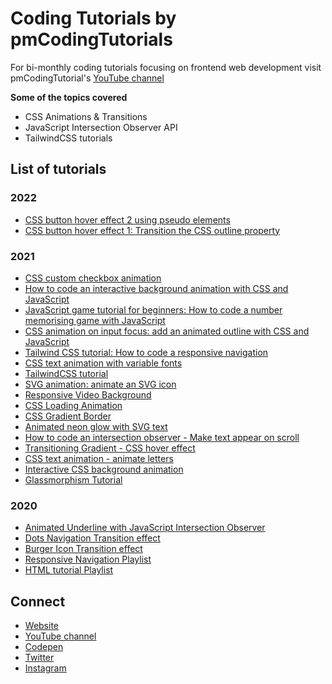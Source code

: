 # Coding Tutorials by pmCodingTutorials

For bi-monthly coding tutorials focusing on frontend web development visit pmCodingTutorial's [YouTube channel](https://www.youtube.com/channel/UCnTVj2blZd_9_xpbo2t7ARw)

**Some of the topics covered**
* CSS Animations & Transitions
* JavaScript Intersection Observer API
* TailwindCSS tutorials

## List of tutorials

### 2022
* [CSS button hover effect 2 using pseudo elements](https://youtu.be/F9kurBcWf8Q)
* [CSS button hover effect 1: Transition the CSS outline property](https://youtu.be/2zwUmdURH3M)

### 2021
* [CSS custom checkbox animation](https://youtu.be/tKO-5Arl0SM)
* [How to code an interactive background animation with CSS and JavaScript](https://youtu.be/sbkjkERnhGg)
* [JavaScript game tutorial for beginners: How to code a number memorising game with JavaScript](https://youtu.be/hZ05_Tju4ps)
* [CSS animation on input focus: add an animated outline with CSS and JavaScript](https://youtu.be/XKn_8AwfF3w)
* [Tailwind CSS tutorial: How to code a responsive navigation](https://youtu.be/bbyH3MSrCkE)
* [CSS text animation with variable fonts](https://youtu.be/JbjA4oE4Ma4)
* [TailwindCSS tutorial](https://youtu.be/xDiLpuUHjmg)
* [SVG animation: animate an SVG icon](https://youtu.be/eSpHvESNcZQ)
* [Responsive Video Background](https://youtu.be/rVnfGSP5Ahw)
* [CSS Loading Animation](https://youtu.be/dkl4LMsi8PM)
* [CSS Gradient Border](https://youtu.be/M1KnTaEYxWc)
* [Animated neon glow with SVG text](https://youtu.be/A9_sGB2FLRA)
* [How to code an intersection observer - Make text appear on scroll](https://youtu.be/9W7rKLahq2Q)
* [Transitioning Gradient - CSS hover effect](https://youtu.be/-S21wVY07AY)
* [CSS text animation - animate letters](https://youtu.be/WnoZAPj_yhQ)
* [Interactive CSS background animation](https://youtu.be/Ws5GFMeRye4)
* [Glassmorphism Tutorial](https://youtu.be/Tkph7eiceQE)

### 2020
* [Animated Underline with JavaScript Intersection Observer](https://youtu.be/B7laJa9KUaI)
* [Dots Navigation Transition effect](https://youtu.be/hzmGprl763k)
* [Burger Icon Transition effect](https://youtu.be/_7lpzFfmYiY)
* [Responsive Navigation Playlist](https://www.youtube.com/playlist?list=PLVpIfGYOn8DbEDIPcSgmxMk4AfoXMLwQF)
* [HTML tutorial Playlist](https://www.youtube.com/playlist?list=PLVpIfGYOn8DbEDIPcSgmxMk4AfoXMLwQF)



## Connect 
* [Website](https://www.pmcoding.co.uk/)
* [YouTube channel](https://www.youtube.com/channel/UCnTVj2blZd_9_xpbo2t7ARw)
* [Codepen](https://codepen.io/patriciamolnar)
* [Twitter](https://twitter.com/pmcoding)
* [Instagram](https://instagram.com/pmcoding)